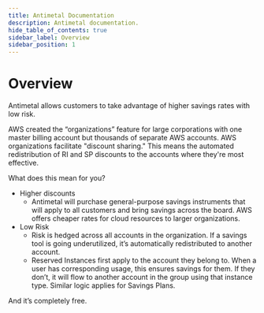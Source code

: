```yaml
---
title: Antimetal Documentation
description: Antimetal documentation.
hide_table_of_contents: true
sidebar_label: Overview
sidebar_position: 1
---
```


# Overview

Antimetal allows customers to take advantage of higher savings rates with low risk.

AWS created the “organizations” feature for large corporations with one master billing account but thousands of separate AWS accounts. AWS organizations facilitate "discount sharing." This means the automated redistribution of RI and SP discounts to the accounts where they're most effective.

What does this mean for you?

- Higher discounts
  - Antimetal will purchase general-purpose savings instruments that will apply to all customers and bring savings across the board.
    AWS offers cheaper rates for cloud resources to larger organizations.
- Low Risk
  - Risk is hedged across all accounts in the organization. If a savings tool is going underutilized, it’s automatically redistributed to another account.
  - Reserved Instances first apply to the account they belong to. When a user has corresponding usage, this ensures savings for them. If they don’t, it will flow to another account in the group using that instance type. Similar logic applies for Savings Plans.

And it’s completely free.
